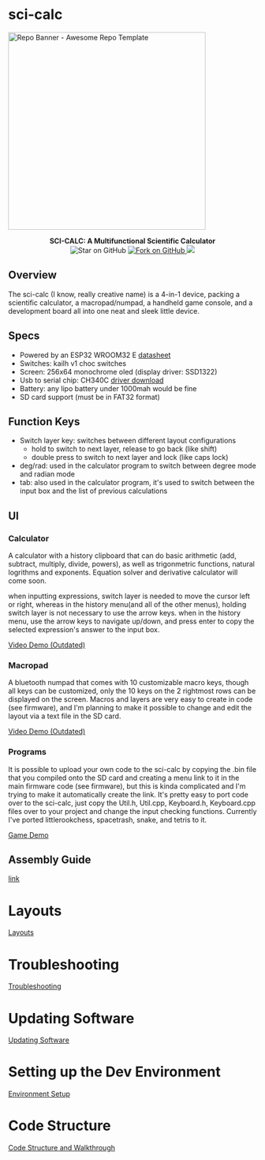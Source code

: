 # sci-calc
<a href="https://github.com/shaoxiongduan/sci-calc/">
<img height=400 alt="Repo Banner - Awesome Repo Template" src="https://github.com/user-attachments/assets/1d2f0c47-30ca-4eb9-b335-ce44204528ab"></a>


<p align="center">
  <b>SCI-CALC: A Multifunctional Scientific Calculator</b>


  <br>
    <img title="Star on GitHub" src="https://img.shields.io/github/stars/shaoxiongduan/sci-calc.svg?style=for-the-badge&label=Star&color=999999">
  <a href="https://github.com/shaoxiongduan/sci-calc/fork">
    <img title="Fork on GitHub" src="https://img.shields.io/github/forks/shaoxiongduan/sci-calc.svg?style=for-the-badge&label=Fork&color=999999">
  </a>
  
  <a href = "https://discord.gg/ZbaYb36wnn">
<img src = "https://img.shields.io/discord/1259252001003536645?style=for-the-badge&label=Discord&color=7289DA">
  </a>
</p> 




## Overview

The sci-calc (I know, really creative name) is a 4-in-1 device, packing a scientific calculator, a macropad/numpad, a handheld game console, and a development board all into one neat and sleek little device.

## Specs
- Powered by an ESP32 WROOM32 E [datasheet](www.espressif.com/sites/default/files/documentation/esp32-wroom-32e_esp32-wroom-32ue_datasheet_en.pdf)
- Switches: kailh v1 choc switches
- Screen: 256x64 monochrome oled (display driver: SSD1322)
- Usb to serial chip: CH340C [driver download](learn.sparkfun.com/tutorials/how-to-install-ch340-drivers/all)
- Battery: any lipo battery under 1000mah would be fine
- SD card support (must be in FAT32 format)

## Function Keys
- Switch layer key: switches between different layout configurations
  - hold to switch to next layer, release to go back (like shift)
  - double press to switch to next layer and lock (like caps lock)
- deg/rad: used in the calculator program to switch between degree mode and radian mode
- tab: also used in the calculator program, it's used to switch between the input box and the list of previous calculations
## UI
### Calculator
A calculator with a history clipboard that can do basic arithmetic (add, subtract, multiply, divide, powers), as well as trigonmetric functions, natural logrithms and exponents. Equation solver and derivative calculator will come soon.

when inputting expressions, switch layer is needed to move the cursor left or right, whereas in the history menu(and all of the other menus), holding switch layer is not necessary to use the arrow keys.
when in the history menu, use the arrow keys to navigate up/down, and press enter to copy the selected expression's answer to the input box.

[Video Demo (Outdated)](https://user-images.githubusercontent.com/46639847/219936733-cb611f87-4cae-4c7e-8eed-b2f6bcc909a7.mp4)

### Macropad

A bluetooth numpad that comes with 10 customizable macro keys, though all keys can be customized, only the 10 keys on the 2 rightmost rows can be displayed on the screen.
Macros and layers are very easy to create in code (see firmware), and I'm planning to make it possible to change and edit the layout via a text file in the SD card.

[Video Demo (Outdated)](https://user-images.githubusercontent.com/46639847/219937053-a5f0e39d-01d1-4069-9902-0d509ead685e.mp4)

### Programs

It is possible to upload your own code to the sci-calc by copying the .bin file that you compiled onto the SD card and creating a menu link to it in the main firmware code (see firmware), but this is kinda complicated and I'm trying to make it automatically create the link.
It's pretty easy to port code over to the sci-calc, just copy the Util.h, Util.cpp, Keyboard.h, Keyboard.cpp files over to your project and change the input checking functions.
Currently I've ported littlerookchess, spacetrash, snake, and tetris to it.

[Game Demo](docs/game_demo.md)

## Assembly Guide
[link](https://youtu.be/RY_riS_9hHA?si=YKYpsfk6U_JUeETe)


# Layouts

[Layouts](docs/layout.md)

# Troubleshooting
[Troubleshooting](docs/troubleshooting.md)

# Updating Software
[Updating Software](docs/updating_software.md)

# Setting up the Dev Environment
[Environment Setup](docs/environment_setup.md)

# Code Structure
[Code Structure and Walkthrough](docs/code_structure.md)

